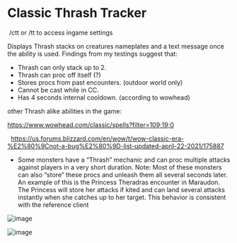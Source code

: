 # Classic Thrash Tracker

 /ctt or /tt to access ingame settings 

Displays Thrash stacks on creatures nameplates and a text message once the ability is used.
Findings from my testings suggest that:

* Thrash can only stack up to 2.
* Thrash can proc off itself (?)
* Stores procs from past encounters. (outdoor world only)
* Cannot be cast while in CC.
* Has 4 seconds internal cooldown. (according to wowhead)

other Thrash alike abilities in the game:

https://www.wowhead.com/classic/spells?filter=109;19;0

 
https://us.forums.blizzard.com/en/wow/t/wow-classic-era-%E2%80%9Cnot-a-bug%E2%80%9D-list-updated-april-22-2021/175887

* Some monsters have a “Thrash” mechanic and can proc multiple attacks against players in a very short duration.
Note: Most of these monsters can also “store” these procs and unleash them all several seconds later.
An example of this is the Princess Theradras encounter in Maraudon.
The Princess will store her attacks if kited and can land several attacks instantly when she catches up to her target. This behavior is consistent with the reference client

![image](https://github.com/Poli93/ClassicThrashTracker/assets/965110/539ea7d4-0111-4c4c-8074-73eb0eb431e9)

![image](https://github.com/Poli93/ClassicThrashTracker/assets/965110/f58b3777-3885-4ecb-97be-cc49ec4c24d5)
